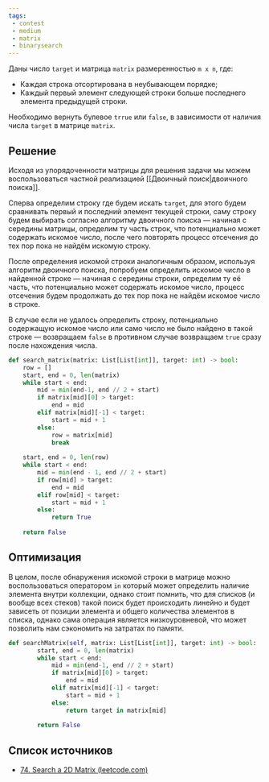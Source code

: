 ```yaml
---
tags:
 - contest
 - medium
 - matrix
 - binarysearch
---
```



Даны число `target` и матрица `matrix` размеренностью `m x n`, где:

- Каждая строка отсортирована в неубывающем порядке;
- Каждый первый элемент следующей строки больше последнего элемента предыдущей строки.

Необходимо вернуть булевое `trrue` или `false`, в зависимости от наличия числа `target` в матрице `matrix`.

## Решение

Исходя из упорядоченности матрицы для решения задачи мы можем воспользоваться частной реализацией [[Двоичный поиск|двоичного поиска]]. 

Сперва определим строку где будем искать `target`, для этого будем сравнивать первый и последний элемент текущей строки, саму строку будем выбирать согласно алгоритму двоичного поиска — начиная с середины матрицы, определим ту часть строк, что потенциально может содержать искомое число, после чего повторять процесс отсечения до тех пор пока не найдём искомую строку.

После определения искомой строки аналогичным образом, используя алгоритм двоичного поиска, попробуем определить искомое число в найденной строке — начиная с середины строки, определим ту её часть, что потенциально может содержать искомое число, процесс отсечения будем продолжать до тех пор пока не найдём искомое число в строке.

В случае если не удалось определить строку, потенциально содержащую искомое число или само число не было найдено в такой строке — возвращаем `false` в противном случае возвращаем `true` сразу после нахождения числа.

```Python
def search_matrix(matrix: List[List[int]], target: int) -> bool:
	row = []
	start, end = 0, len(matrix)
	while start < end:
		mid = min(end-1, end // 2 + start)
		if matrix[mid][0] > target:
			end = mid
		elif matrix[mid][-1] < target:
			start = mid + 1
		else:
			row = matrix[mid]
			break
	
	start, end = 0, len(row)
	while start < end:
		mid = min(end - 1, end // 2 + start)
		if row[mid] > target:
			end = mid
		elif row[mid] < target:
			start = mid + 1
		else:
			return True
		
	return False

```

## Оптимизация

В целом, после обнаружения искомой строки в матрице можно воспользоваться оператором `in` который может определить наличие элемента внутри коллекции, однако стоит помнить, что для списков (и вообще всех стеков) такой поиск будет происходить линейно и будет зависеть от позиции элемента и общего количества элементов в списка, однако сама операция является низкоуровневой, что может позволить нам сэкономить на затратах по памяти. 

```Python
def searchMatrix(self, matrix: List[List[int]], target: int) -> bool:
        start, end = 0, len(matrix)
        while start < end:
            mid = min(end-1, end // 2 + start)
            if matrix[mid][0] > target:
                end = mid
            elif matrix[mid][-1] < target:
                start = mid + 1
            else:
                return target in matrix[mid]
        
        return False
```
## Список источников

- [74. Search a 2D Matrix (leetcode.com)](https://leetcode.com/problems/search-a-2d-matrix/)